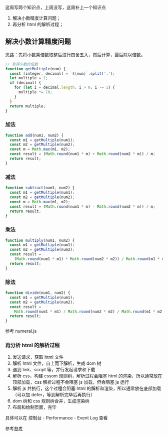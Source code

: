 这周写两个知识点，上周没写，这周补上一个知识点

1. 解决小数精度计算问题；
2. 再分析 html 的解析过程；

## 解决小数计算精度问题

思路：先将小数乘倍数取整后进行四舍五入，然后计算，最后除以倍数。

```js
// 取得小数的倍数
function getMultiple(num) {
  const [integer, decimal] = `${num}`.split('.');
  let multiple = 1;
  if (decimal) {
    for (let i = decimal.length; i > 0; i -= 1) {
      multiple *= 10;
    }
  }
  return multiple;
}
```

### 加法

```js
function add(num1, num2) {
  const m1 = getMultiple(num1);
  const m2 = getMultiple(num2);
  const m = Math.max(m1, m2);
  const result = (Math.round(num1 * m) + Math.round(num2 * m)) / m;
  return result;
}
```

### 减法

```js
function subtract(num1, num2) {
  const m1 = getMultiple(num1);
  const m2 = getMultiple(num2);
  const m = Math.max(m1, m2);
  const result = (Math.round(num1 * m) - Math.round(num2 * m)) / m;
  return result;
}
```

### 乘法

```js
function multiply(num1, num2) {
  const m1 = getMultiple(num1);
  const m2 = getMultiple(num2);
  const result =
    (Math.round(num1 * m1) * Math.round(num2 * m2)) / Math.round(m1 * m2);
  return result;
}
```

### 除法

```js
function divide(num1, num2) {
  const m1 = getMultiple(num1);
  const m2 = getMultiple(num2);
  const result =
    Math.round(num1 * m1) / Math.round(num2 * m2) / Math.round(m1 * m2);
  return result;
}
```

参考 numeral.js

### 再分析 html 的解析过程

1. 发送请求，获取 html 文件
2. 解析 html 文件，自上而下解析，生成 dom 树
3. 遇到 link、script 等，并行发起请求和下载
4. 解析 css，构建 cssom 规则树，解析过程会阻塞 html 的渲染，所以通常放在顶部加载，css 解析过程不会阻塞 js 加载，但会阻塞 js 运行
5. 解析 js 并执行，这个过程会阻塞 html 的解析和渲染，所以通常放在底部加载（可以加 defer，等到解析完毕后再执行）
6. dom 树和 css 规则树合并，生成渲染树
7. 布局和绘制页面，完毕

具体可以在 控制台 - Performance - Event Log 查看

参考[参考](https://blog.csdn.net/Lonely_Devil/article/details/81153443)
